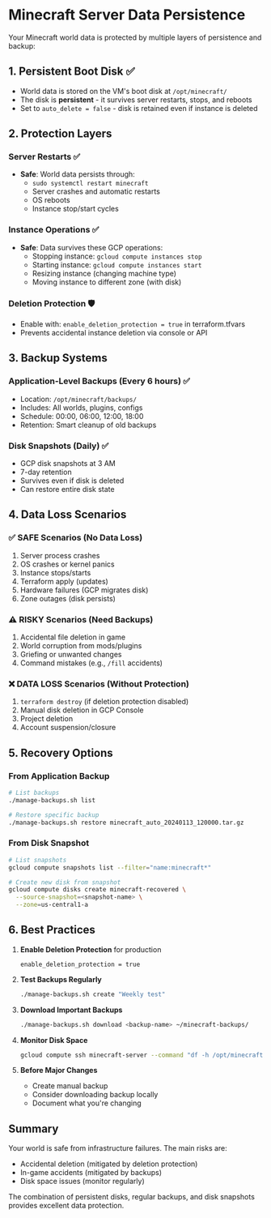 # Minecraft Server Data Persistence

Your Minecraft world data is protected by multiple layers of persistence and backup:

## 1. Persistent Boot Disk ✅
- World data is stored on the VM's boot disk at `/opt/minecraft/`
- The disk is **persistent** - it survives server restarts, stops, and reboots
- Set to `auto_delete = false` - disk is retained even if instance is deleted

## 2. Protection Layers

### Server Restarts ✅
- **Safe**: World data persists through:
  - `sudo systemctl restart minecraft`
  - Server crashes and automatic restarts
  - OS reboots
  - Instance stop/start cycles

### Instance Operations ✅
- **Safe**: Data survives these GCP operations:
  - Stopping instance: `gcloud compute instances stop`
  - Starting instance: `gcloud compute instances start`
  - Resizing instance (changing machine type)
  - Moving instance to different zone (with disk)

### Deletion Protection 🛡️
- Enable with: `enable_deletion_protection = true` in terraform.tfvars
- Prevents accidental instance deletion via console or API

## 3. Backup Systems

### Application-Level Backups (Every 6 hours) ✅
- Location: `/opt/minecraft/backups/`
- Includes: All worlds, plugins, configs
- Schedule: 00:00, 06:00, 12:00, 18:00
- Retention: Smart cleanup of old backups

### Disk Snapshots (Daily) ✅
- GCP disk snapshots at 3 AM
- 7-day retention
- Survives even if disk is deleted
- Can restore entire disk state

## 4. Data Loss Scenarios

### ✅ SAFE Scenarios (No Data Loss)
1. Server process crashes
2. OS crashes or kernel panics  
3. Instance stops/starts
4. Terraform apply (updates)
5. Hardware failures (GCP migrates disk)
6. Zone outages (disk persists)

### ⚠️ RISKY Scenarios (Need Backups)
1. Accidental file deletion in game
2. World corruption from mods/plugins
3. Griefing or unwanted changes
4. Command mistakes (e.g., `/fill` accidents)

### ❌ DATA LOSS Scenarios (Without Protection)
1. `terraform destroy` (if deletion protection disabled)
2. Manual disk deletion in GCP Console
3. Project deletion
4. Account suspension/closure

## 5. Recovery Options

### From Application Backup
```bash
# List backups
./manage-backups.sh list

# Restore specific backup
./manage-backups.sh restore minecraft_auto_20240113_120000.tar.gz
```

### From Disk Snapshot
```bash
# List snapshots
gcloud compute snapshots list --filter="name:minecraft*"

# Create new disk from snapshot
gcloud compute disks create minecraft-recovered \
  --source-snapshot=<snapshot-name> \
  --zone=us-central1-a
```

## 6. Best Practices

1. **Enable Deletion Protection** for production
   ```hcl
   enable_deletion_protection = true
   ```

2. **Test Backups Regularly**
   ```bash
   ./manage-backups.sh create "Weekly test"
   ```

3. **Download Important Backups**
   ```bash
   ./manage-backups.sh download <backup-name> ~/minecraft-backups/
   ```

4. **Monitor Disk Space**
   ```bash
   gcloud compute ssh minecraft-server --command "df -h /opt/minecraft"
   ```

5. **Before Major Changes**
   - Create manual backup
   - Consider downloading backup locally
   - Document what you're changing

## Summary

Your world is safe from infrastructure failures. The main risks are:
- Accidental deletion (mitigated by deletion protection)
- In-game accidents (mitigated by backups)
- Disk space issues (monitor regularly)

The combination of persistent disks, regular backups, and disk snapshots provides excellent data protection.